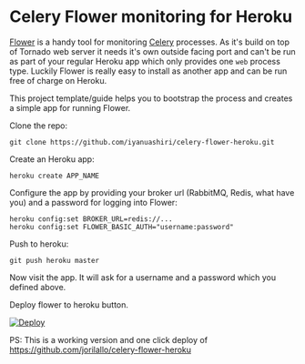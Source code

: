 # Celery Flower monitoring for Heroku

[Flower](https://github.com/mher/flower/) is a handy tool for monitoring [Celery](http://www.celeryproject.org/) processes. 
As it's build on top of Tornado web server it needs it's own outside facing port and can't be run as part of your regular 
Heroku app which only provides one ```web``` process type. Luckily Flower is really easy to install as another app and 
can be run free of charge on Heroku.

This project template/guide helps you to bootstrap the process and creates a simple app for running Flower.

Clone the repo:

    git clone https://github.com/iyanuashiri/celery-flower-heroku.git

Create an Heroku app:

    heroku create APP_NAME

Configure the app by providing your broker url (RabbitMQ, Redis, what have you) and a password for logging into Flower:

    heroku config:set BROKER_URL=redis://...
    heroku config:set FLOWER_BASIC_AUTH="username:password"

Push to heroku:

    git push heroku master

Now visit the app. It will ask for a username and a password which you defined above.


Deploy flower to heroku button.

[![Deploy](https://www.herokucdn.com/deploy/button.png)](https://heroku.com/deploy)



PS: This is a working version and one click deploy of https://github.com/jorilallo/celery-flower-heroku

